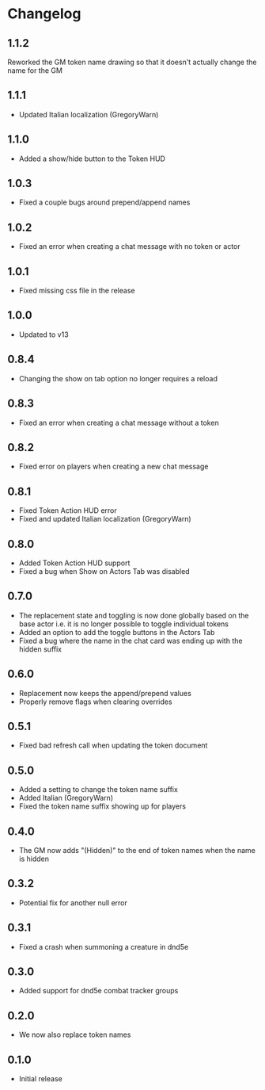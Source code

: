 # Changelog

## 1.1.2

Reworked the GM token name drawing so that it doesn't actually change the name for the GM

## 1.1.1

* Updated Italian localization (GregoryWarn)

## 1.1.0

* Added a show/hide button to the Token HUD

## 1.0.3

* Fixed a couple bugs around prepend/append names

## 1.0.2

* Fixed an error when creating a chat message with no token or actor

## 1.0.1

* Fixed missing css file in the release

## 1.0.0

* Updated to v13

## 0.8.4

* Changing the show on tab option no longer requires a reload

## 0.8.3

* Fixed an error when creating a chat message without a token

## 0.8.2

* Fixed error on players when creating a new chat message

## 0.8.1

* Fixed Token Action HUD error
* Fixed and updated Italian localization (GregoryWarn)

## 0.8.0

* Added Token Action HUD support
* Fixed a bug when Show on Actors Tab was disabled

## 0.7.0

* The replacement state and toggling is now done globally based on the base actor i.e. it is no longer possible to toggle individual tokens
* Added an option to add the toggle buttons in the Actors Tab
* Fixed a bug where the name in the chat card was ending up with the hidden suffix

## 0.6.0

* Replacement now keeps the append/prepend values
* Properly remove flags when clearing overrides

## 0.5.1

* Fixed bad refresh call when updating the token document

## 0.5.0

* Added a setting to change the token name suffix
* Added Italian (GregoryWarn)
* Fixed the token name suffix showing up for players

## 0.4.0

* The GM now adds "(Hidden)" to the end of token names when the name is hidden

## 0.3.2

* Potential fix for another null error

## 0.3.1

* Fixed a crash when summoning a creature in dnd5e

## 0.3.0

* Added support for dnd5e combat tracker groups

## 0.2.0

* We now also replace token names

## 0.1.0

* Initial release
